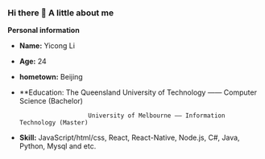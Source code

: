 ### Hi there 👋  A little about me


**Personal information**

- **Name:** Yicong Li
- **Age:** 24
- **hometown:** Beijing
- **Education: 
                         The Queensland University of Technology —— Computer Science (Bachelor)
    
                         University of Melbourne —— Information Technology (Master)
    
- **Skill:** JavaScript/html/css, React, React-Native, Node.js, C#, Java, Python, Mysql and etc.
